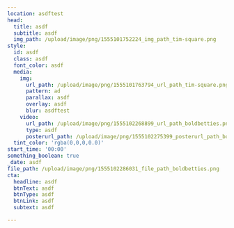 ```yaml
---
location: asdftest
head:
  title: asdf
  subtitle: asdf
  img_path: /upload/image/png/1555101752224_img_path_tim-square.png
style:
  id: asdf
  class: asdf
  font_color: asdf
  media:
    img:
      url_path: /upload/image/png/1555101763794_url_path_tim-square.png
      pattern: ad
      parallax: asdf
      overlay: asdf
      blur: asdftest
    video:
      url_path: /upload/image/png/1555102268899_url_path_boldbetties.png
      type: asdf
      posterurl_path: /upload/image/png/1555102275399_posterurl_path_boldbetties.png
  tint_color: 'rgba(0,0,0,0.0)'
start_time: '00:00'
something_boolean: true
_date: asdf
file_path: /upload/image/png/1555102286031_file_path_boldbetties.png
cta:
  headline: asdf
  btnText: asdf
  btnType: asdf
  btnLink: asdf
  subtext: asdf

---
```











